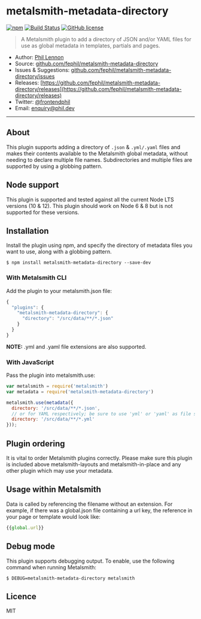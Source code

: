 # metalsmith-metadata-directory

[![npm](https://img.shields.io/npm/v/metalsmith-metadata-directory.svg)](https://www.npmjs.com/package/metalsmith-metadata-directory)
[![Build Status](https://travis-ci.org/fephil/metalsmith-metadata-directory.svg?branch=master)](https://travis-ci.org/fephil/metalsmith-metadata-directory)
[![GitHub license](https://img.shields.io/badge/license-MIT-blue.svg)](https://raw.githubusercontent.com/fephil/metalsmith-metadata-directory/master/LICENSE)

> A Metalsmith plugin to add a directory of JSON and/or YAML files for use as global metadata in templates, partials and pages.

* Author: [Phil Lennon](https://phil.dev)
* Source: [github.com/fephil/metalsmith-metadata-directory](https://github.com/fephil/metalsmith-metadata-directory)
* Issues & Suggestions: [github.com/fephil/metalsmith-metadata-directory/issues](https://github.com/fephil/metalsmith-metadata-directory/issues)
* Releases: [https://github.com/fephil/metalsmith-metadata-directory/releases](https://github.com/fephil/metalsmith-metadata-directory/releases)
* Twitter: [@frontendphil](https://twitter.com/frontendphil)
* Email: [enquiry@phil.dev](mailto:enquiry@phil.dev)

***

## About

This plugin supports adding a directory of `.json` & `.yml/.yaml` files and makes their contents available to the Metalsmith global metadata, without needing to declare multiple file names. Subdirectories and multiple files are supported by using a globbing pattern.

## Node support

This plugin is supported and tested against all the current Node LTS versions (10 & 12). This plugin should work on Node 6 & 8 but is not supported for these versions.

## Installation

Install the plugin using npm, and specify the directory of metadata files you want to use, along with a globbing pattern.

```
$ npm install metalsmith-metadata-directory --save-dev
```

### With Metalsmith CLI

Add the plugin to your metalsmith.json file:

```js
{
  "plugins": {
    "metalsmith-metadata-directory": {
      "directory": "/src/data/**/*.json"
    }
  }
}
```

**NOTE:** .yml and .yaml file extensions are also supported.

### With JavaScript

Pass the plugin into metalsmith.use:

```js
var metalsmith = require('metalsmith')
var metadata = require('metalsmith-metadata-directory')

metalsmith.use(metadata({
  directory: '/src/data/**/*.json',
  // or for YAML respectively; be sure to use 'yml' or 'yaml' as file suffix
  directory: '/src/data/**/*.yml'
}));
```

## Plugin ordering

It is vital to order Metalsmith plugins correctly. Please make sure this plugin is included above metalsmith-layouts and metalsmith-in-place and any other plugin which may use your metadata.

## Usage within Metalsmith

Data is called by referencing the filename without an extension. For example, if there was a global.json file containing a url key, the reference in your page or template would look like:

```js
{{global.url}}
```

## Debug mode

This plugin supports debugging output. To enable, use the following command when running Metalsmith:

```
$ DEBUG=metalsmith-metadata-directory metalsmith
```

## Licence

MIT

